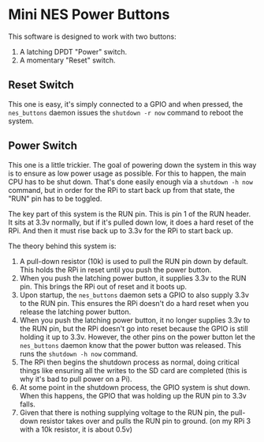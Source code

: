 # Mini NES Power Buttons

This software is designed to work with two buttons:

1. A latching DPDT "Power" switch.
2. A momentary "Reset" switch.

## Reset Switch

This one is easy, it's simply connected to a GPIO and when pressed, the `nes_buttons` daemon issues the `shutdown -r now` command to reboot the system.

## Power Switch

This one is a little trickier. The goal of powering down the system in this way is to ensure as low power usage as possible. For this to happen, the main CPU has to be shut down. That's done easily enough via a `shutdown -h now` command, but in order for the RPi to start back up from that state, the "RUN" pin has to be toggled.

The key part of this system is the RUN pin. This is pin 1 of the RUN header. It sits at 3.3v normally, but if it's pulled down low, it does a hard reset of the RPi. And then it must rise back up to 3.3v for the RPi to start back up.

The theory behind this system is:

 1. A pull-down resistor (10k) is used to pull the RUN pin down by default. This holds the RPi in reset until you push the power button.
 2. When you push the latching power button, it supplies 3.3v to the RUN pin. This brings the RPi out of reset and it boots up.
 3. Upon startup, the `nes_buttons` daemon sets a GPIO to also supply 3.3v to the RUN pin. This ensures the RPi doesn't do a hard reset when you release the latching power button.
 4. When you push the latching power button, it no longer supplies 3.3v to the RUN pin, but the RPi doesn't go into reset because the GPIO is still holding it up to 3.3v. However, the other pins on the power button let the `nes_buttons` daemon know that the power button was released. This runs the `shutdown -h now` command.
 5. The RPi then begins the shutdown process as normal, doing critical things like ensuring all the writes to the SD card are completed (this is why it's bad to pull power on a Pi).
 6. At some point in the shutdown process, the GPIO system is shut down. When this happens, the GPIO that was holding up the RUN pin to 3.3v falls.
 7. Given that there is nothing supplying voltage to the RUN pin, the pull-down resistor takes over and pulls the RUN pin to ground. (on my RPi 3 with a 10k resistor, it is about 0.5v)


